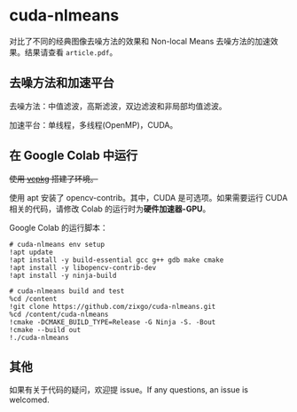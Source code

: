 # cuda-nlmeans

对比了不同的经典图像去噪方法的效果和 Non-local Means 去噪方法的加速效果。结果请查看 `article.pdf`。

## 去噪方法和加速平台

去噪方法：中值滤波，高斯滤波，双边滤波和非局部均值滤波。

加速平台：单线程，多线程(OpenMP)，CUDA。

## 在 Google Colab 中运行

~~使用 [vcpkg](https://github.com/microsoft/vcpkg) 搭建了环境。~~

使用 apt 安装了 opencv-contrib。其中，CUDA 是可选项。如果需要运行 CUDA 相关的代码，请修改 Colab 的运行时为**硬件加速器-GPU**。

Google Colab 的运行脚本：

```
# cuda-nlmeans env setup
!apt update
!apt install -y build-essential gcc g++ gdb make cmake
!apt install -y libopencv-contrib-dev
!apt install -y ninja-build

# cuda-nlmeans build and test
%cd /content
!git clone https://github.com/zixgo/cuda-nlmeans.git
%cd /content/cuda-nlmeans
!cmake -DCMAKE_BUILD_TYPE=Release -G Ninja -S. -Bout
!cmake --build out
!./cuda-nlmeans
```

## 其他

如果有关于代码的疑问，欢迎提 issue。If any questions, an issue is welcomed.
